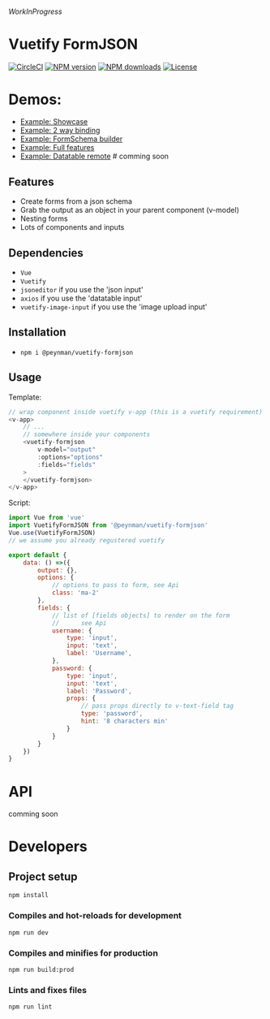 
###### WorkInProgress

# Vuetify FormJSON

[![CircleCI](https://circleci.com/gh/peynman/vuetify-formjson.svg?style=svg)](https://circleci.com/gh/peynman/vuetify-formjson)
[![NPM version](https://img.shields.io/npm/v/@peynman/vuetify-formjson.svg?style=flat)](https://npmjs.org/package/@peynman/vuetify-formjson)
[![NPM downloads](https://img.shields.io/npm/dm/@peynman/vuetify-formjson.svg?style=flat)](https://npmjs.org/package/@peynman/vuetify-formjson)
[![License](https://img.shields.io/github/license/peynman/vuetify-formjson.svg?style=flat)](https://github.com/peynman/vuetify-formjson/blob/master/LICENSE)

# Demos:
* [Example: Showcase](https://peynman.github.io/vuetify-formjson/dist/examples/showcase.html)
* [Example: 2 way binding](https://peynman.github.io/vuetify-formjson/dist/examples/2way.html)
* [Example: FormSchema builder](https://peynman.github.io/vuetify-formjson/dist/examples/form-builder.html)
* [Example: Full features](https://peynman.github.io/vuetify-formjson/dist/examples/fullfeatures.html)
* [Example: Datatable remote](#) # comming soon

## Features
* Create forms from a json schema
* Grab the output as an object in your parent component (v-model)
* Nesting forms
* Lots of components and inputs

## Dependencies
* ``Vue``
* ``Vuetify``
* ``jsoneditor`` if you use the 'json input'
* ``axios`` if you use the 'datatable input'
* ``vuetify-image-input`` if you use the 'image upload input'

## Installation
* ``npm i @peynman/vuetify-formjson``

## Usage
Template:
````js
// wrap component inside vuetify v-app (this is a vuetify requirement)
<v-app>
    // ...
    // somewhere inside your components
    <vuetify-formjson
        v-model="output"
        :options="options"
        :fields="fields"
    >
    </vuetify-formjson>
</v-app>
````
Script:
````js
import Vue from 'vue'
import VuetifyFormJSON from '@peynman/vuetify-formjson'
Vue.use(VuetifyFormJSON)
// we assume you already regustered vuetify

export default {
    data: () =>({
        output: {},
        options: {
            // options to pass to form, see Api
            class: 'ma-2'
        },
        fields: {
            // list of [fields objects] to render on the form
            //      see Api
            username: {
                type: 'input',
                input: 'text',
                label: 'Username',
            },
            password: {
                type: 'input',
                input: 'text',
                label: 'Password',
                props: {
                    // pass props directly to v-text-field tag
                    type: 'password',
                    hint: '8 characters min'
                }
            }
        }
    })
}
````

# API
comming soon

# Developers
## Project setup
```
npm install
```
### Compiles and hot-reloads for development
```
npm run dev
```
### Compiles and minifies for production
```
npm run build:prod
```
### Lints and fixes files
```
npm run lint
```

